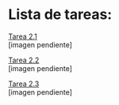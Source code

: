 # Lista de tareas:

[Tarea 2.1](https://github.com/Additrejo/MATLAB-traine/blob/main/Matlab%20Onramp/2.%20Comandos/Denominaci%C3%B3n%20de%20las%20variables/tarea2_1.m)      
[imagen pendiente]

[Tarea 2.2 ](https://github.com/Additrejo/MATLAB-traine/blob/main/Matlab%20Onramp/2.%20Comandos/Denominaci%C3%B3n%20de%20las%20variables/tarea2_2.m)  
[imagen pendiente]

[Tarea 2.3 ](https://github.com/Additrejo/MATLAB-traine/blob/main/Matlab%20Onramp/2.%20Comandos/Denominaci%C3%B3n%20de%20las%20variables/tarea2_3.m)  
[imagen pendiente]

